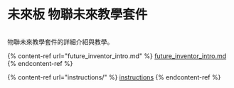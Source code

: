 # 未來板 物聯未來教學套件

<figure><img src="https://kittenbothk.readthedocs.io/en/latest/_images/113.png" alt=""><figcaption></figcaption></figure>

物聯未來教學套件的詳細介紹與教學。

{% content-ref url="future_inventor_intro.md" %}
[future\_inventor\_intro.md](future\_inventor\_intro.md)
{% endcontent-ref %}

{% content-ref url="instructions/" %}
[instructions](instructions/)
{% endcontent-ref %}
